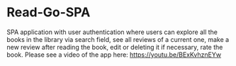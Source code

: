 # Read-Go-SPA
SPA application with user authentication where users can explore all the books in the library via search field, see all reviews of a current one,
make a new review after reading the book, edit or deleting it if necessary, rate the book. Please see a video of the app here: https://youtu.be/BExKvhznEYw
